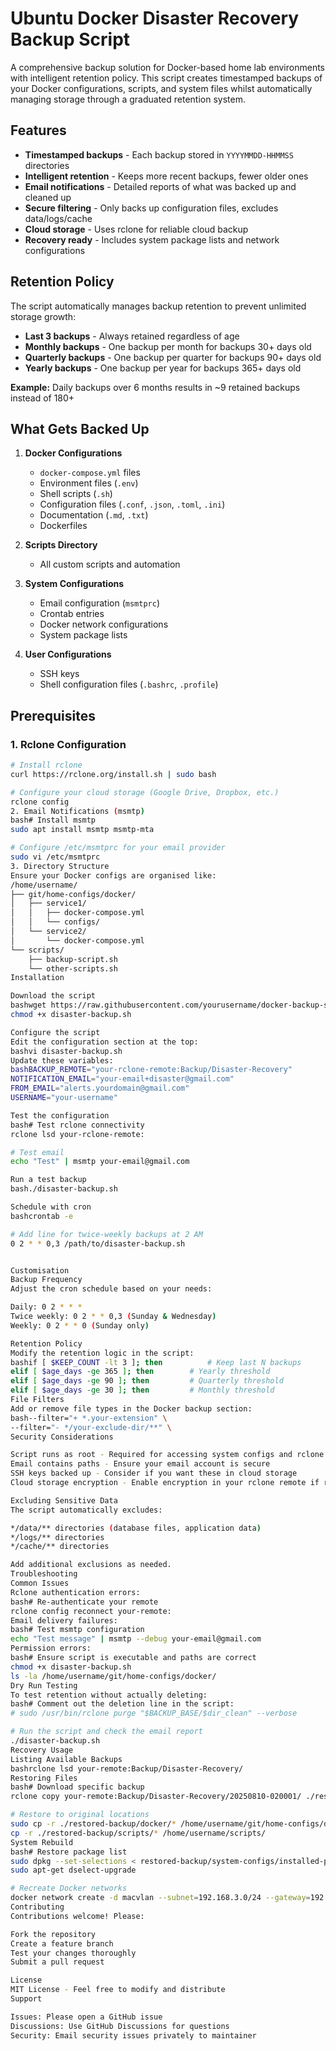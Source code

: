 # Ubuntu Docker Disaster Recovery Backup Script

A comprehensive backup solution for Docker-based home lab environments with intelligent retention policy. This script creates timestamped backups of your Docker configurations, scripts, and system files whilst automatically managing storage through a graduated retention system.

## Features

- **Timestamped backups** - Each backup stored in `YYYYMMDD-HHMMSS` directories
- **Intelligent retention** - Keeps more recent backups, fewer older ones
- **Email notifications** - Detailed reports of what was backed up and cleaned up
- **Secure filtering** - Only backs up configuration files, excludes data/logs/cache
- **Cloud storage** - Uses rclone for reliable cloud backup
- **Recovery ready** - Includes system package lists and network configurations

## Retention Policy

The script automatically manages backup retention to prevent unlimited storage growth:

- **Last 3 backups** - Always retained regardless of age
- **Monthly backups** - One backup per month for backups 30+ days old
- **Quarterly backups** - One backup per quarter for backups 90+ days old
- **Yearly backups** - One backup per year for backups 365+ days old

**Example:** Daily backups over 6 months results in ~9 retained backups instead of 180+

## What Gets Backed Up

1. **Docker Configurations**
   - `docker-compose.yml` files
   - Environment files (`.env`)
   - Shell scripts (`.sh`)
   - Configuration files (`.conf`, `.json`, `.toml`, `.ini`)
   - Documentation (`.md`, `.txt`)
   - Dockerfiles

2. **Scripts Directory**
   - All custom scripts and automation

3. **System Configurations**
   - Email configuration (`msmtprc`)
   - Crontab entries
   - Docker network configurations
   - System package lists

4. **User Configurations**
   - SSH keys
   - Shell configuration files (`.bashrc`, `.profile`)

## Prerequisites

### 1. Rclone Configuration
```bash
# Install rclone
curl https://rclone.org/install.sh | sudo bash

# Configure your cloud storage (Google Drive, Dropbox, etc.)
rclone config
2. Email Notifications (msmtp)
bash# Install msmtp
sudo apt install msmtp msmtp-mta

# Configure /etc/msmtprc for your email provider
sudo vi /etc/msmtprc
3. Directory Structure
Ensure your Docker configs are organised like:
/home/username/
├── git/home-configs/docker/
│   ├── service1/
│   │   ├── docker-compose.yml
│   │   └── configs/
│   └── service2/
│       └── docker-compose.yml
└── scripts/
    ├── backup-script.sh
    └── other-scripts.sh
Installation

Download the script
bashwget https://raw.githubusercontent.com/yourusername/docker-backup-script/main/disaster-backup.sh
chmod +x disaster-backup.sh

Configure the script
Edit the configuration section at the top:
bashvi disaster-backup.sh
Update these variables:
bashBACKUP_REMOTE="your-rclone-remote:Backup/Disaster-Recovery"
NOTIFICATION_EMAIL="your-email+disaster@gmail.com"
FROM_EMAIL="alerts.yourdomain@gmail.com"
USERNAME="your-username"

Test the configuration
bash# Test rclone connectivity
rclone lsd your-rclone-remote:

# Test email
echo "Test" | msmtp your-email@gmail.com

Run a test backup
bash./disaster-backup.sh

Schedule with cron
bashcrontab -e

# Add line for twice-weekly backups at 2 AM
0 2 * * 0,3 /path/to/disaster-backup.sh


Customisation
Backup Frequency
Adjust the cron schedule based on your needs:

Daily: 0 2 * * *
Twice weekly: 0 2 * * 0,3 (Sunday & Wednesday)
Weekly: 0 2 * * 0 (Sunday only)

Retention Policy
Modify the retention logic in the script:
bashif [ $KEEP_COUNT -lt 3 ]; then          # Keep last N backups
elif [ $age_days -ge 365 ]; then        # Yearly threshold
elif [ $age_days -ge 90 ]; then         # Quarterly threshold  
elif [ $age_days -ge 30 ]; then         # Monthly threshold
File Filters
Add or remove file types in the Docker backup section:
bash--filter="+ *.your-extension" \
--filter="- */your-exclude-dir/**" \
Security Considerations

Script runs as root - Required for accessing system configs and rclone
Email contains paths - Ensure your email account is secure
SSH keys backed up - Consider if you want these in cloud storage
Cloud storage encryption - Enable encryption in your rclone remote if required

Excluding Sensitive Data
The script automatically excludes:

*/data/** directories (database files, application data)
*/logs/** directories
*/cache/** directories

Add additional exclusions as needed.
Troubleshooting
Common Issues
Rclone authentication errors:
bash# Re-authenticate your remote
rclone config reconnect your-remote:
Email delivery failures:
bash# Test msmtp configuration
echo "Test message" | msmtp --debug your-email@gmail.com
Permission errors:
bash# Ensure script is executable and paths are correct
chmod +x disaster-backup.sh
ls -la /home/username/git/home-configs/docker/
Dry Run Testing
To test retention without actually deleting:
bash# Comment out the deletion line in the script:
# sudo /usr/bin/rclone purge "$BACKUP_BASE/$dir_clean" --verbose

# Run the script and check the email report
./disaster-backup.sh
Recovery Usage
Listing Available Backups
bashrclone lsd your-remote:Backup/Disaster-Recovery/
Restoring Files
bash# Download specific backup
rclone copy your-remote:Backup/Disaster-Recovery/20250810-020001/ ./restored-backup/

# Restore to original locations  
sudo cp -r ./restored-backup/docker/* /home/username/git/home-configs/docker/
cp -r ./restored-backup/scripts/* /home/username/scripts/
System Rebuild
bash# Restore package list
sudo dpkg --set-selections < restored-backup/system-configs/installed-packages.txt
sudo apt-get dselect-upgrade

# Recreate Docker networks
docker network create -d macvlan --subnet=192.168.3.0/24 --gateway=192.168.3.1 -o parent=eth0 dock_net
Contributing
Contributions welcome! Please:

Fork the repository
Create a feature branch
Test your changes thoroughly
Submit a pull request

License
MIT License - Feel free to modify and distribute
Support

Issues: Please open a GitHub issue
Discussions: Use GitHub Discussions for questions
Security: Email security issues privately to maintainer
